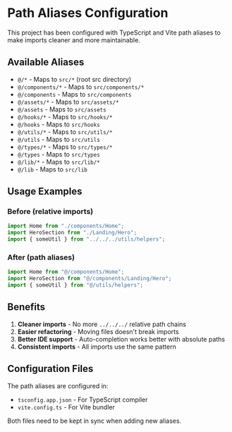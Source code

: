 # Path Aliases Configuration

This project has been configured with TypeScript and Vite path aliases to make imports cleaner and more maintainable.

## Available Aliases

- `@/*` - Maps to `src/*` (root src directory)
- `@/components/*` - Maps to `src/components/*`
- `@/components` - Maps to `src/components`
- `@/assets/*` - Maps to `src/assets/*`
- `@/assets` - Maps to `src/assets`
- `@/hooks/*` - Maps to `src/hooks/*`
- `@/hooks` - Maps to `src/hooks`
- `@/utils/*` - Maps to `src/utils/*`
- `@/utils` - Maps to `src/utils`
- `@/types/*` - Maps to `src/types/*`
- `@/types` - Maps to `src/types`
- `@/lib/*` - Maps to `src/lib/*`
- `@/lib` - Maps to `src/lib`

## Usage Examples

### Before (relative imports)

```typescript
import Home from "./components/Home";
import HeroSection from "./Landing/Hero";
import { someUtil } from "../../../utils/helpers";
```

### After (path aliases)

```typescript
import Home from "@/components/Home";
import HeroSection from "@/components/Landing/Hero";
import { someUtil } from "@/utils/helpers";
```

## Benefits

1. **Cleaner imports** - No more `../../../` relative path chains
2. **Easier refactoring** - Moving files doesn't break imports
3. **Better IDE support** - Auto-completion works better with absolute paths
4. **Consistent imports** - All imports use the same pattern

## Configuration Files

The path aliases are configured in:

- `tsconfig.app.json` - For TypeScript compiler
- `vite.config.ts` - For Vite bundler

Both files need to be kept in sync when adding new aliases.
